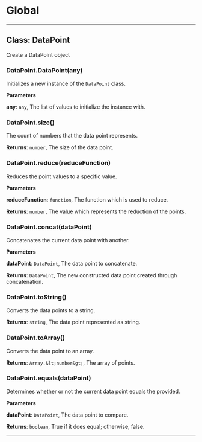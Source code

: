 # Global





* * *

## Class: DataPoint
Create a DataPoint object

### DataPoint.DataPoint(any) 

Initializes a new instance of the `DataPoint` class.

**Parameters**

**any**: `any`, The list of values to initialize the instance with.


### DataPoint.size() 

The count of numbers that the data point represents.

**Returns**: `number`, The size of the data point.

### DataPoint.reduce(reduceFunction) 

Reduces the point values to a specific value.

**Parameters**

**reduceFunction**: `function`, The function which is used to reduce.

**Returns**: `number`, The value which represents the reduction of the points.

### DataPoint.concat(dataPoint) 

Concatenates the current data point with another.

**Parameters**

**dataPoint**: `DataPoint`, The data point to concatenate.

**Returns**: `DataPoint`, The new constructed data point created through concatenation.

### DataPoint.toString() 

Converts the data points to a string.

**Returns**: `string`, The data point represented as string.

### DataPoint.toArray() 

Converts the data point to an array.

**Returns**: `Array.&lt;number&gt;`, The array of points.

### DataPoint.equals(dataPoint) 

Determines whether or not the current data point equals the provided.

**Parameters**

**dataPoint**: `DataPoint`, The data point to compare.

**Returns**: `boolean`, True if it does equal; otherwise, false.



* * *










